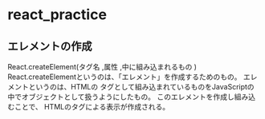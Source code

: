 # react_practice
## エレメントの作成
React.createElement(タグ名 ,属性 ,中に組み込まれるもの )
React.createElementというのは、「エレメント」を作成するためのもの。
エレメントというのは、HTMLの タグとして組み込まれているものをJavaScriptの中でオブジェクトとして扱うようにしたもの。
このエレメントを作成し組み込むことで、 HTMLのタグによる表示が作成される。